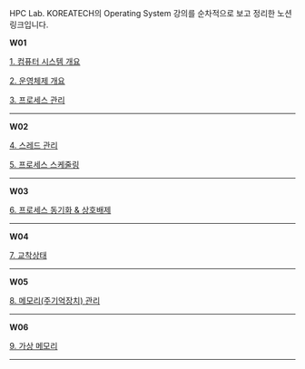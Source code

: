 HPC Lab. KOREATECH의 Operating System 강의를 순차적으로 보고 정리한 노션 링크입니다.

**W01**

[1. 컴퓨터 시스템 개요](https://jinugi.notion.site/1-6501f3b948e44e83951e19f81c50798b)

[2. 운영체제 개요](https://jinugi.notion.site/2-2d1aa82714e0400ba6a8ecbe12e6bb60)

[3. 프로세스 관리](https://jinugi.notion.site/3-72f14fd5ecb84e5ea1d9c51ff470c20c)

---

**W02**

[4. 스레드 관리](https://jinugi.notion.site/4-7a5655ec93d34420b1af8f9c94699b0c)

[5. 프로세스 스케줄링](https://jinugi.notion.site/5-6d7983423a5944bf816fd28b45eff7a0)

---

**W03**

[6. 프로세스 동기화 & 상호배제](https://jinugi.notion.site/6-5c5b3ab9fee64979b00cf120b82593c3)

---

**W04**

[7. 교착상태](https://jinugi.notion.site/7-bf44d2bda5e840b2a8b76e0274f537d2)

---

**W05**

[8. 메모리(주기억장치) 관리](https://jinugi.notion.site/8-3ed1f3c0700747d1a13608bbe6652a32)

---

**W06**

[9. 가상 메모리](https://jinugi.notion.site/9-5fab1b7c9ac44a40bb14f07a6f69fb4e)

---
